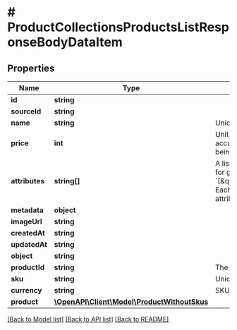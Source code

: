 # # ProductCollectionsProductsListResponseBodyDataItem

## Properties

Name | Type | Description | Notes
------------ | ------------- | ------------- | -------------
**id** | **string** |  | [optional]
**sourceId** | **string** |  | [optional]
**name** | **string** | Unique user-defined product name. | [optional]
**price** | **int** | Unit price. It is represented by a value multiplied by 100 to accurately reflect 2 decimal places, such as &#x60;$100.00&#x60; being expressed as &#x60;10000&#x60;. | [optional]
**attributes** | **string[]** | A list of product attributes whose values you can customize for given SKUs: &#x60;[\&quot;color\&quot;,\&quot;size\&quot;,\&quot;ranking\&quot;]&#x60;. Each child SKU can have a unique value for a given attribute. | [optional]
**metadata** | **object** |  | [optional]
**imageUrl** | **string** |  | [optional]
**createdAt** | **string** |  | [optional]
**updatedAt** | **string** |  | [optional]
**object** | **string** |  | [optional]
**productId** | **string** | The parent product&#39;s unique ID. | [optional]
**sku** | **string** | Unique user-defined SKU name. | [optional]
**currency** | **string** | SKU price currency. | [optional]
**product** | [**\OpenAPI\Client\Model\ProductWithoutSkus**](ProductWithoutSkus.md) |  | [optional]

[[Back to Model list]](../../README.md#models) [[Back to API list]](../../README.md#endpoints) [[Back to README]](../../README.md)
